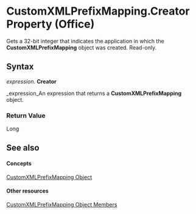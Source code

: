 
# CustomXMLPrefixMapping.Creator Property (Office)

Gets a 32-bit integer that indicates the application in which the  **CustomXMLPrefixMapping** object was created. Read-only.


## Syntax

 _expression_. **Creator**

 _expression_An expression that returns a  **CustomXMLPrefixMapping** object.


### Return Value

Long


## See also


#### Concepts


 [CustomXMLPrefixMapping Object](a657a760-cc52-5762-108e-2e95e9dba48f.md)
#### Other resources


 [CustomXMLPrefixMapping Object Members](c06ef133-3b0d-d1b3-f488-bc46a49018d4.md)
